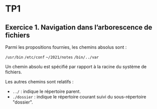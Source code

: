 # TP1

## Exercice 1. Navigation dans l’arborescence de fichiers


Parmi les propositions fournies, les chemins absolus sont :

 `/usr/bin`
 `/etc/conf`
 `~/2021/notes`
 `/bin/../var` 

Un chemin absolu est spécifié par rapport à la racine du système de fichiers.

Les autres chemins sont relatifs :

-   `../` : indique le répertoire parent.
-   `./dossier` : indique le répertoire courant suivi du sous-répertoire "dossier".

